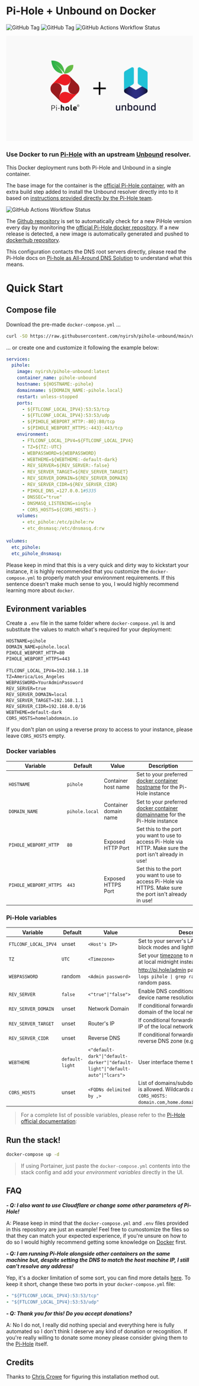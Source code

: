 # Pi-Hole + Unbound on Docker

![GitHub Tag](https://img.shields.io/github/v/tag/nyirsh/pihole-unbound?label=Repository%20Version&link=https%3A%2F%2Fgithub.com%2Fnyirshy%2Fpihole-unbound%2F)
![GitHub Tag](https://img.shields.io/github/v/tag/pi-hole/docker-pi-hole?logo=pi-hole&label=Pi-Hole%20Version&link=https%3A%2F%2Fgithub.com%2Fpi-hole%2Fdocker-pi-hole%2F)
![GitHub Actions Workflow Status](https://img.shields.io/github/actions/workflow/status/nyirsh/pihole-unbound/docker-image-ci.yml?logo=GitHub&label=Auto%20Update&link=https%3A%2F%2Fgithub.com%2Fnyirsh%2Fpihole-unbound%2Factions%2Fworkflows%2Fdocker-image-ci.yml)

![Pi-Hole Unbound](https://github.com/nyirsh/pihole-unbound/blob/main/resources/pihole-unbound.png?raw=true "Pi-Hole Unbound")

### Use Docker to run [Pi-Hole](https://pi-hole.net) with an upstream [Unbound](https://nlnetlabs.nl/projects/unbound/about/) resolver.

This Docker deployment runs both Pi-Hole and Unbound in a single container.

The base image for the container is the [official Pi-Hole container](https://hub.docker.com/r/pihole/pihole), with an extra build step added to install the Unbound resolver directly into to it based on [instructions provided directly by the Pi-Hole team](https://docs.pi-hole.net/guides/unbound/).

![GitHub Actions Workflow Status](https://img.shields.io/github/actions/workflow/status/nyirsh/pihole-unbound/docker-image-ci.yml?logo=GitHub&label=Auto%20Update&link=https%3A%2F%2Fgithub.com%2Fnyirsh%2Fpihole-unbound%2Factions%2Fworkflows%2Fdocker-image-ci.yml)

The [Github repository](https://github.com/nyirsh/pihole-unbound/) is set to automatically check for a new PiHole version every day by monitoring the [official Pi-Hole docker repository](https://github.com/pi-hole/docker-pi-hole/). If a new release is detected, a new image is automatically generated and pushed to [dockerhub repository](https://hub.docker.com/repository/docker/nyirsh/pihole-unbound/).

This configuration contacts the DNS root servers directly, please read the Pi-Hole docs on [Pi-hole as All-Around DNS Solution](https://docs.pi-hole.net/guides/unbound/) to understand what this means.

# Quick Start

## Compose file

Download the pre-made `docker-compose.yml` ...

```bash
curl -SO https://raw.githubusercontent.com/nyirsh/pihole-unbound/main/docker-compose.yml
```

... or create one and customize it following the example below:

```yml
services:
  pihole:
    image: nyirsh/pihole-unbound:latest
    container_name: pihole-unbound
    hostname: ${HOSTNAME:-pihole}
    domainname: ${DOMAIN_NAME:-pihole.local}
    restart: unless-stopped
    ports:
      - ${FTLCONF_LOCAL_IPV4}:53:53/tcp
      - ${FTLCONF_LOCAL_IPV4}:53:53/udp
      - ${PIHOLE_WEBPORT_HTTP:-80}:80/tcp
      - ${PIHOLE_WEBPORT_HTTPS:-443}:443/tcp
    environment:
      - FTLCONF_LOCAL_IPV4=${FTLCONF_LOCAL_IPV4}
      - TZ=${TZ:-UTC}
      - WEBPASSWORD=${WEBPASSWORD}
      - WEBTHEME=${WEBTHEME:-default-dark}
      - REV_SERVER=${REV_SERVER:-false}
      - REV_SERVER_TARGET=${REV_SERVER_TARGET}
      - REV_SERVER_DOMAIN=${REV_SERVER_DOMAIN}
      - REV_SERVER_CIDR=${REV_SERVER_CIDR}
      - PIHOLE_DNS_=127.0.0.1#5335
      - DNSSEC="true"
      - DNSMASQ_LISTENING=single
      - CORS_HOSTS=${CORS_HOSTS:-}
    volumes:
      - etc_pihole:/etc/pihole:rw
      - etc_dnsmasq:/etc/dnsmasq.d:rw

volumes:
  etc_pihole:
  etc_pihole_dnsmasq:
```

Please keep in mind that this is a very quick and dirty way to kickstart your instance, it is highly recommended that you customize the `docker-compose.yml` to properly match your environment requirements. If this sentence doesn't make much sense to you, I would highly recommend learning more about `docker`.

## Evironment variables

Create a `.env` file in the same folder where `docker-compose.yml` is and substitute the values to match what's required for your deployment:

```
HOSTNAME=pihole
DOMAIN_NAME=pihole.local
PIHOLE_WEBPORT_HTTP=80
PIHOLE_WEBPORT_HTTPS=443

FTLCONF_LOCAL_IPV4=192.168.1.10
TZ=America/Los_Angeles
WEBPASSWORD=YourAdminPassword
REV_SERVER=true
REV_SERVER_DOMAIN=local
REV_SERVER_TARGET=192.168.1.1
REV_SERVER_CIDR=192.168.0.0/16
WEBTHEME=default-dark
CORS_HOSTS=homelabdomain.io
```

If you don't plan on using a reverse proxy to access to your instance, please leave `CORS_HOSTS` empty.

### Docker variables

| Variable               | Default        | Value                 | Description                                                                                                                                        |
| ---------------------- | -------------- | --------------------- | -------------------------------------------------------------------------------------------------------------------------------------------------- |
| `HOSTNAME`             | `pihole`       | Container host name   | Set to your preferred [docker container hostname](https://docs.docker.com/compose/compose-file/05-services/#hostname) for the Pi-Hole instance     |
| `DOMAIN_NAME`          | `pihole.local` | Container domain name | Set to your preferred [docker container domainname](https://docs.docker.com/compose/compose-file/05-services/#domainname) for the Pi-Hole instance |
| `PIHOLE_WEBPORT_HTTP`  | `80`           | Exposed HTTP Port     | Set this to the port you want to use to access Pi-Hole via HTTP. Make sure the port isn't already in use!                                          |
| `PIHOLE_WEBPORT_HTTPS` | `443`          | Exposed HTTPS Port    | Set this to the port you want to use to access Pi-Hole via HTTPS. Make sure the port isn't already in use!                                         |

### Pi-Hole variables

| Variable             | Default         | Value                                                                          | Description                                                                                                                                              |
| -------------------- | --------------- | ------------------------------------------------------------------------------ | -------------------------------------------------------------------------------------------------------------------------------------------------------- |
| `FTLCONF_LOCAL_IPV4` | unset           | `<Host's IP>`                                                                  | Set to your server's LAN IP, used by web block modes and lighttpd bind address.                                                                          |
| `TZ`                 | `UTC`           | `<Timezone>`                                                                   | Set your [timezone](https://en.wikipedia.org/wiki/List_of_tz_database_time_zones) to make sure logs rotate at local midnight instead of at UTC midnight. |
| `WEBPASSWORD`        | random          | `<Admin password>`                                                             | http://pi.hole/admin password. Run `docker logs pihole \| grep random` to find your random pass.                                                         |
| `REV_SERVER`         | `false`         | `<"true"\|"false">`                                                            | Enable DNS conditional forwarding for device name resolution                                                                                             |
| `REV_SERVER_DOMAIN`  | unset           | Network Domain                                                                 | If conditional forwarding is enabled, set the domain of the local network router                                                                         |
| `REV_SERVER_TARGET`  | unset           | Router's IP                                                                    | If conditional forwarding is enabled, set the IP of the local network router                                                                             |
| `REV_SERVER_CIDR`    | unset           | Reverse DNS                                                                    | If conditional forwarding is enabled, set the reverse DNS zone (e.g. `192.168.0.0/24`)                                                                   |
| `WEBTHEME`           | `default-light` | `<"default-dark"\|"default-darker"\|"default-light"\|"default-auto"\|"lcars">` | User interface theme to use.                                                                                                                             |
| `CORS_HOSTS`         | unset           | `<FQDNs delimited by ,>`                                                       | List of domains/subdomains on which CORS is allowed. Wildcards are not supported. Eg: `CORS_HOSTS: domain.com,home.domain.com,www.domain.com`.           |

> For a complete list of possible variables, please refer to the [Pi-Hole official documentation](https://github.com/pi-hole/docker-pi-hole/#environment-variables):

## Run the stack!

```bash
docker-compose up -d
```

> If using Portainer, just paste the `docker-compose.yml` contents into the stack config and add your _environment variables_ directly in the UI.

## FAQ

**_- Q: I also want to use Cloudflare or change some other parameters of Pi-Hole!_**

A: Please keep in mind that the `docker-compose.yml` and `.env` files provided in this repository are just an example! Feel free to cumostomize the files so that they can match your expected experience, if you're unsure on how to do so I would highly recommend getting some knowledge on [Docker](https://docs.docker.com/) first.

**_- Q: I am running Pi-Hole alongside other containers on the same machine but, despite setting the DNS to match the host machine IP, I still can't resolve any address!_**

Yep, it's a docker limitation of some sort, you can find more details [here](https://discourse.pi-hole.net/t/solve-dns-resolution-in-other-containers-when-using-docker-pihole/31413). To keep it short, change these two ports in your `docker-compose.yml` file:

```yml
- "${FTLCONF_LOCAL_IPV4}:53:53/tcp"
- "${FTLCONF_LOCAL_IPV4}:53:53/udp"
```

**_- Q: Thank you for this! Do you accept donations?_**

A: No I do not, I really did nothing special and everything here is fully automated so I don't think I deserve any kind of donation or recognition. If you're really willing to donate some money please consider giving them to the [Pi-Hole](https://pi-hole.net/donate) itself.

## Credits

Thanks to [Chris Crowe](https://github.com/chriscrowe) for figuring this installation method out.
